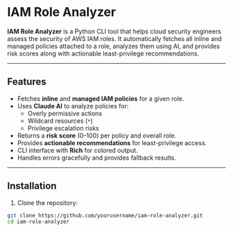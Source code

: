 # IAM Role Analyzer

**IAM Role Analyzer** is a Python CLI tool that helps cloud security engineers assess the security of AWS IAM roles. It automatically fetches all inline and managed policies attached to a role, analyzes them using AI, and provides risk scores along with actionable least-privilege recommendations.

---

## Features

- Fetches **inline** and **managed IAM policies** for a given role.  
- Uses **Claude AI** to analyze policies for:
  - Overly permissive actions  
  - Wildcard resources (`*`)  
  - Privilege escalation risks  
- Returns a **risk score** (0–100) per policy and overall role.  
- Provides **actionable recommendations** for least-privilege access.  
- CLI interface with **Rich** for colored output.  
- Handles errors gracefully and provides fallback results.

---

## Installation

1. Clone the repository:

```bash
git clone https://github.com/yourusername/iam-role-analyzer.git
cd iam-role-analyzer
